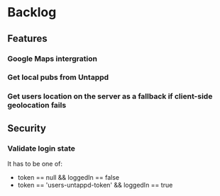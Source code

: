 # Backlog

## Features

### Google Maps intergration

### Get local pubs from Untappd

### Get users location on the server as a fallback if client-side geolocation fails

## Security

### Validate login state

It has to be one of:

- token == null && loggedIn == false
- token == 'users-untappd-token' && loggedIn == true
